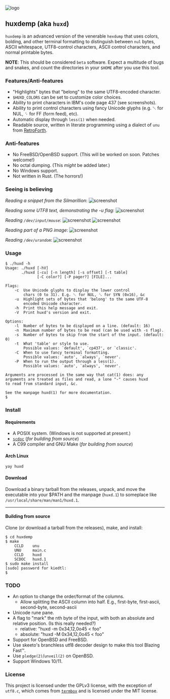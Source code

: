 ![logo](img/logo.png)

## huxdemp (aka `huxd`)

`huxdemp` is an advanced version of the venerable `hexdump` that uses
colors, bolding, and other terminal formatting to distinguish between `nul`
bytes, ASCII whitespace, UTF8-control characters, ASCII control characters,
and normal printable bytes.

**NOTE**: This should be considered `beta` software. Expect a multitude of
bugs and snakes, and count the directories in your `$HOME` after you use
this tool.

### Features/Anti-features

- "Highlights" bytes that "belong" to the same UTF8-encoded character.
- `$HUXD_COLORS` can be set to customize color choices.
- Ability to print characters in IBM's code page 437 (see screenshots).
- Ability to print control characters using fancy Unicode glyphs (e.g. ␀
  for NUL, ␌ for FF (form feed), etc).
- Automatic display through `less(1)` when needed.
- Readable source, written in literate programming using a dialect of `unu`
  from [RetroForth](https://forth.works/).

### Anti-features

- No FreeBSD/OpenBSD support. (This will be worked on soon. Patches welcome!)
- No octal dumping. (This *might* be added later.)
- No Windows support.
- Not written in Rust. (The horrors!)

### Seeing is believing

*Reading a snippet from the Silmarillion*:
![screenshot](img/silm.png)

*Reading some UTF8 text, demonstrating the -u flag*:
![screenshot](img/utf8.png)

*Reading `/dev/input/mouse`*:
![screenshot](img/mouse.png)
![screenshot](img/mouse2.png)

*Reading part of a PNG image*:
![screenshot](img/png.png)

*Reading `/dev/urandom`*:
![screenshot](img/rnd.png)

### Usage

```
$ ./huxd -h
Usage: ./huxd [-hV]
       ./huxd [-cu] [-n length] [-s offset] [-t table]
              [-C color?] [-P pager?] [FILE]...

Flags:
    -c  Use Unicode glyphs to display the lower control
        chars (0 to 31). E.g. ␀ for NUL, ␖ for SYN (0x16), &c
    -u  Highlight sets of bytes that 'belong' to the same UTF-8
        encoded Unicode character.
    -h  Print this help message and exit.
    -V  Print huxd's version and exit.

Options:
    -l  Number of bytes to be displayed on a line. (default: 16)
    -n  Maximum number of bytes to be read (can be used with -s flag).
    -s  Number of bytes to skip from the start of the input. (default: 0)
    -t  What 'table' or style to use.
        Possible values: `default', `cp437', or `classic'.
    -C  When to use fancy terminal formatting.
        Possible values: `auto', `always', `never'.
    -P  When to run the output through a less(1).
        Possible values: `auto', `always', `never'.

Arguments are processed in the same way that cat(1) does: any
arguments are treated as files and read, a lone "-" causes huxd
to read from standard input, &c.

See the manpage huxd(1) for more documentation.
$
```

### Install

#### Requirements

- A POSIX system. (Windows is not supported at present.)
- [`scdoc`](https://git.sr.ht/~sircmpwn/scdoc) (*for building from source*)
- A C99 compiler and GNU Make (*for building from source*)

#### Arch Linux

```
yay huxd
```

#### Download

Download a binary tarball from the releases, unpack, and move the
executable into your $PATH and the manpage (`huxd.1`) to someplace like
`/usr/local/share/man/man1/huxd.1`.

---

#### Building from source

Clone (or download a tarball from the releases), make, and install:

```
$ cd huxdemp
$ make
    CCLD    unu
    UNU     main.c
    CCLD    huxd
    SCDOC   huxd.1
$ sudo make install
[sudo] password for kiedtl:
$
```

### TODO

- An option to change the order/format of the columns.
  - Allow splitting the ASCII column into half. E.g., first-byte, first-ascii,
    second-byte, second-ascii
- Unicode rune pane.
- A flag to "mark" the nth byte of the input, with both an absolute and relative
  position. (Is this really needed?)
  - relative: "huxd -m 0x34,12,0o45 < foo"
  - absolute: "huxd -M 0x34,12,0o45 < foo"
- Support for OpenBSD and FreeBSD.
- Use skeeto's branchless utf8 decoder design to make this tool Blazing Fast™.
- Use `pledge(2)`/`unveil(2)` on OpenBSD.
- Support Windows 10/11.

### License

This project is licensed under the GPLv3 license, with the exception of
`utf8.c`, which comes from [`termbox`](https://github.com/nsf/termbox) and
is licensed under the MIT license.
